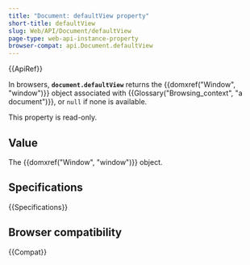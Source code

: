 ```yaml
---
title: "Document: defaultView property"
short-title: defaultView
slug: Web/API/Document/defaultView
page-type: web-api-instance-property
browser-compat: api.Document.defaultView
---
```


{{ApiRef}}

In browsers, **`document.defaultView`** returns the
{{domxref("Window", "window")}} object associated with {{Glossary("Browsing_context", "a
  document")}}, or `null` if none is available.

This property is read-only.

## Value

The {{domxref("Window", "window")}} object.

## Specifications

{{Specifications}}

## Browser compatibility

{{Compat}}
